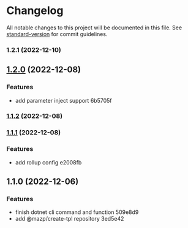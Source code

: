 # Changelog

All notable changes to this project will be documented in this file. See [standard-version](https://github.com/conventional-changelog/standard-version) for commit guidelines.

### 1.2.1 (2022-12-10)

## [1.2.0](///compare/v1.1.2...v1.2.0) (2022-12-08)

### Features

- add parameter inject support 6b5705f

### [1.1.2](///compare/v1.1.1...v1.1.2) (2022-12-08)

### [1.1.1](///compare/v1.1.0...v1.1.1) (2022-12-08)

### Features

- add rollup config e2008fb

## 1.1.0 (2022-12-06)

### Features

- finish dotnet cli command and function 509e8d9
- add @mazp/create-tpl repository 3ed5e42

